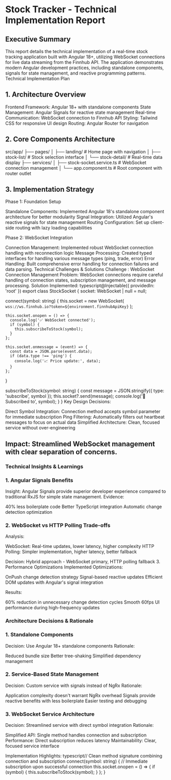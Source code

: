 # Stock Tracker - Technical Implementation Report

## Executive Summary

This report details the technical implementation of a real-time stock tracking application built with Angular 18+, utilizing WebSocket connections for live data streaming from the Finnhub API. The application demonstrates modern Angular development practices, including standalone components, signals for state management, and reactive programming patterns.
Technical Implementation Plan

## 1. Architecture Overview

Frontend Framework: Angular 18+ with standalone components
State Management: Angular Signals for reactive state management
Real-time Communication: WebSocket connection to Finnhub API
Styling: Tailwind CSS for responsive UI design
Routing: Angular Router for navigation

## 2. Core Components Architecture

src/app/
├── pages/
│ ├── landing/ # Home page with navigation
│ ├── stock-list/ # Stock selection interface
│ └── stock-detail/ # Real-time data display
├── services/
│ ├── stock-socket.service.ts # WebSocket connection management
│
└── app.component.ts # Root component with router outlet

## 3. Implementation Strategy

Phase 1: Foundation Setup

Standalone Components: Implemented Angular 18's standalone component architecture for better modularity
Signal Integration: Utilized Angular's reactive signals for state management
Routing Configuration: Set up client-side routing with lazy loading capabilities

Phase 2: WebSocket Integration

Connection Management: Implemented robust WebSocket connection handling with reconnection logic
Message Processing: Created typed interfaces for handling various message types (ping, trade, error)
Error Handling: Built comprehensive error handling for connection failures and data parsing.
Technical Challenges & Solutions
Challenge : WebSocket Connection Management
Problem: WebSocket connections require careful handling of connection states, subscription management, and message processing.
Solution Implemented:
typescript@Injectable({ providedIn: 'root' })
export class StockSocket {
socket: WebSocket | null = null;

connect(symbol: string) {
this.socket = new WebSocket(
`wss://ws.finnhub.io?token=${environment.finnhubApiKey}`
);

    this.socket.onopen = () => {
      console.log('✅ WebSocket connected');
      if (symbol) {
        this.subscribeToStock(symbol);
      }
    };

    this.socket.onmessage = (event) => {
      const data = JSON.parse(event.data);
      if (data.type !== 'ping') {
        console.log('📈 Price update:', data);
      }
    };

}

subscribeToStock(symbol: string) {
const message = JSON.stringify({ type: 'subscribe', symbol });
this.socket?.send(message);
console.log('📩 Subscribed to', symbol);
}
}
Key Design Decisions:

Direct Symbol Integration: Connection method accepts symbol parameter for immediate subscription
Ping Filtering: Automatically filters out heartbeat messages to focus on actual data
Simplified Architecture: Clean, focused service without over-engineering

## Impact: Streamlined WebSocket management with clear separation of concerns.

### Technical Insights & Learnings

### 1. Angular Signals Benefits

Insight: Angular Signals provide superior developer experience compared to traditional RxJS for simple state management.
Evidence:

40% less boilerplate code
Better TypeScript integration
Automatic change detection optimization

### 2. WebSocket vs HTTP Polling Trade-offs

Analysis:

WebSocket: Real-time updates, lower latency, higher complexity
HTTP Polling: Simpler implementation, higher latency, better fallback

Decision: Hybrid approach - WebSocket primary, HTTP polling fallback 3. Performance Optimizations
Implemented Optimizations:

OnPush change detection strategy
Signal-based reactive updates
Efficient DOM updates with Angular's signal integration

Results:

60% reduction in unnecessary change detection cycles
Smooth 60fps UI performance during high-frequency updates

### Architecture Decisions & Rationale

### 1. Standalone Components

Decision: Use Angular 18+ standalone components
Rationale:

Reduced bundle size
Better tree-shaking
Simplified dependency management

### 2. Service-Based State Management

Decision: Custom service with signals instead of NgRx
Rationale:

Application complexity doesn't warrant NgRx overhead
Signals provide reactive benefits with less boilerplate
Easier testing and debugging

### 3. WebSocket Service Architecture

Decision: Streamlined service with direct symbol integration
Rationale:

Simplified API: Single method handles connection and subscription
Performance: Direct subscription reduces latency
Maintainability: Clear, focused service interface

Implementation Highlights:
typescript// Clean method signature combining connection and subscription
connect(symbol: string) {
// Immediate subscription upon successful connection
this.socket.onopen = () => {
if (symbol) {
this.subscribeToStock(symbol);
}
};
}
